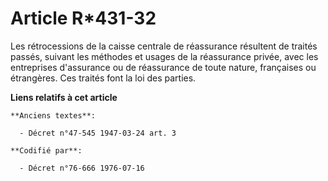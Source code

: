 # Article R*431-32

Les rétrocessions de la caisse centrale de réassurance résultent de traités passés, suivant les méthodes et usages de la
réassurance privée, avec les entreprises d'assurance ou de réassurance de toute nature, françaises ou étrangères. Ces traités
font la loi des parties.

**Liens relatifs à cet article**

	**Anciens textes**:

	  - Décret n°47-545 1947-03-24 art. 3

	**Codifié par**:

	  - Décret n°76-666 1976-07-16
